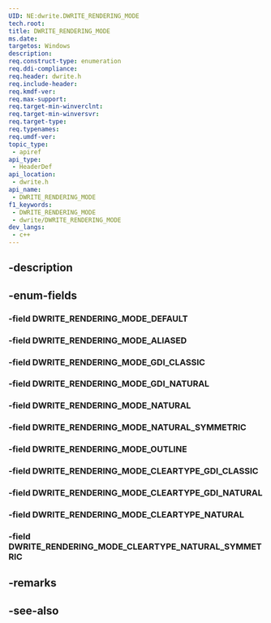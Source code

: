 ```yaml
---
UID: NE:dwrite.DWRITE_RENDERING_MODE
tech.root: 
title: DWRITE_RENDERING_MODE
ms.date: 
targetos: Windows
description: 
req.construct-type: enumeration
req.ddi-compliance: 
req.header: dwrite.h
req.include-header: 
req.kmdf-ver: 
req.max-support: 
req.target-min-winverclnt: 
req.target-min-winversvr: 
req.target-type: 
req.typenames: 
req.umdf-ver: 
topic_type:
 - apiref
api_type:
 - HeaderDef
api_location:
 - dwrite.h
api_name:
 - DWRITE_RENDERING_MODE
f1_keywords:
 - DWRITE_RENDERING_MODE
 - dwrite/DWRITE_RENDERING_MODE
dev_langs:
 - c++
---
```


## -description

## -enum-fields

### -field DWRITE_RENDERING_MODE_DEFAULT

### -field DWRITE_RENDERING_MODE_ALIASED

### -field DWRITE_RENDERING_MODE_GDI_CLASSIC

### -field DWRITE_RENDERING_MODE_GDI_NATURAL

### -field DWRITE_RENDERING_MODE_NATURAL

### -field DWRITE_RENDERING_MODE_NATURAL_SYMMETRIC

### -field DWRITE_RENDERING_MODE_OUTLINE

### -field DWRITE_RENDERING_MODE_CLEARTYPE_GDI_CLASSIC

### -field DWRITE_RENDERING_MODE_CLEARTYPE_GDI_NATURAL

### -field DWRITE_RENDERING_MODE_CLEARTYPE_NATURAL

### -field DWRITE_RENDERING_MODE_CLEARTYPE_NATURAL_SYMMETRIC

## -remarks

## -see-also

